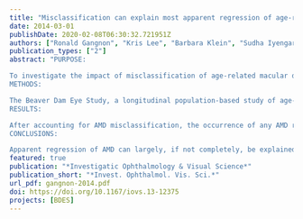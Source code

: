 ```yaml
---
title: "Misclassification can explain most apparent regression of age-related macular degeneration: results from multistate models with misclassification"
date: 2014-03-01
publishDate: 2020-02-08T06:30:32.721951Z
authors: ["Ronald Gangnon", "Kris Lee", "Barbara Klein", "Sudha Iyengar", "Theru Sivakumaran", "Ronald Klein"]
publication_types: ["2"]
abstract: "PURPOSE:

To investigate the impact of misclassification of age-related macular degeneration (AMD) on the baseline intensity and estimated effects of age, sex, and the Y402H variant in the complement factor H (CFH) gene on incidence, progression, and regression of AMD.
METHODS:

The Beaver Dam Eye Study, a longitudinal population-based study of age-related eye diseases conducted in the city and township of Beaver Dam, Wisconsin, performed examinations every 5 years during a 20-year period (1988-1990 through 2008-2010). Study participants (N = 4379) aged 43 to 86 years at the baseline examination had retinal photographs taken at baseline and up to four subsequent examinations. Multistate models with misclassification in continuous time were used to model the effects of age, sex, and CFH genotype on incidence, progression, and regression of AMD and mortality.
RESULTS:

After accounting for AMD misclassification, the occurrence of any AMD regression was rare (1%-4%), while it was relatively common (14%-21%) in models that do not account for misclassification. Failure to account for misclassification attenuated estimated age effects on incidence and progression to moderately severe early AMD and attenuated estimated CFH effects on incidence and progressions to moderately severe and severe early AMD.
CONCLUSIONS:

Apparent regression of AMD can largely, if not completely, be explained by misclassification. Estimated age effects on incidence and progression to moderately severe early AMD and estimated CFH effects on incidence and progressions to moderately severe and severe early AMD were attenuated in multistate models that did not account for misclassification."
featured: true
publication: "*Investigatic Ophthalmology & Visual Science*"
publication_short: "*Invest. Ophthalmol. Vis. Sci.*"
url_pdf: gangnon-2014.pdf
doi: https://doi.org/10.1167/iovs.13-12375
projects: [BDES]
---
```


